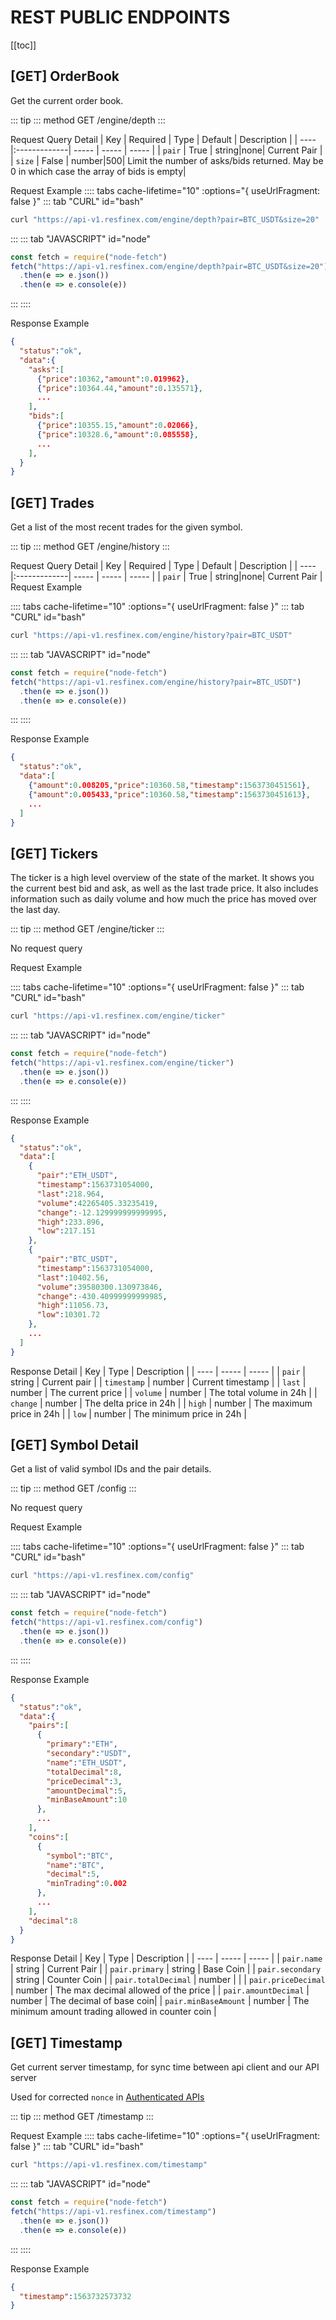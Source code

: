 # REST PUBLIC ENDPOINTS
[[toc]]

## [GET] OrderBook
Get the current order book.

::: tip
::: method GET
/engine/depth
:::

Request Query Detail
| Key | Required | Type  | Default | Description |
| ---- |:-------------| ----- | ----- | ----- |
| `pair` | True |  string|none| Current Pair |
| `size` | False |  number|500| Limit the number of asks/bids returned. May be 0 in which case the array of bids is empty|

Request Example
:::: tabs cache-lifetime="10" :options="{ useUrlFragment: false }"
::: tab "CURL" id="bash"
```bash
curl "https://api-v1.resfinex.com/engine/depth?pair=BTC_USDT&size=20"
```
:::
::: tab "JAVASCRIPT" id="node"
```javascript
const fetch = require("node-fetch")
fetch("https://api-v1.resfinex.com/engine/depth?pair=BTC_USDT&size=20")
  .then(e => e.json())  
  .then(e => e.console(e))  
```
:::
::::


Response Example

```json
{  
  "status":"ok",
  "data":{  
    "asks":[  
      {"price":10362,"amount":0.019962},
      {"price":10364.44,"amount":0.135571},
      ...
    ],
    "bids":[  
      {"price":10355.15,"amount":0.02066},
      {"price":10328.6,"amount":0.085558},
      ...
    ],
  }
}
```


## [GET] Trades

Get a list of the most recent trades for the given symbol.

::: tip
::: method GET
/engine/history
:::

Request Query Detail
| Key | Required | Type  | Default | Description |
| ---- |:-------------| ----- | ----- | ----- |
| `pair` | True |  string|none| Current Pair |
Request Example

:::: tabs cache-lifetime="10" :options="{ useUrlFragment: false }"
::: tab "CURL" id="bash"
```bash
curl "https://api-v1.resfinex.com/engine/history?pair=BTC_USDT"
```
:::
::: tab "JAVASCRIPT" id="node"
```javascript
const fetch = require("node-fetch")
fetch("https://api-v1.resfinex.com/engine/history?pair=BTC_USDT")
  .then(e => e.json())  
  .then(e => e.console(e))  
```
:::
::::

Response Example
```json
{  
  "status":"ok",
  "data":[  
    {"amount":0.008205,"price":10360.58,"timestamp":1563730451561},
    {"amount":0.005433,"price":10360.58,"timestamp":1563730451613},
    ...
  ]
}
```


## [GET] Tickers

The ticker is a high level overview of the state of the market. It shows you the current best bid and ask, as well as the last trade price. It also includes information such as daily volume and how much the price has moved over the last day.

::: tip
::: method GET
/engine/ticker
:::

No request query

Request Example

:::: tabs cache-lifetime="10" :options="{ useUrlFragment: false }"
::: tab "CURL" id="bash"
```bash
curl "https://api-v1.resfinex.com/engine/ticker"
```
:::
::: tab "JAVASCRIPT" id="node"
```javascript
const fetch = require("node-fetch")
fetch("https://api-v1.resfinex.com/engine/ticker")
  .then(e => e.json())  
  .then(e => e.console(e))  
```
:::
::::

Response Example
```json
{  
  "status":"ok",
  "data":[  
    {
      "pair":"ETH_USDT",
      "timestamp":1563731054000,
      "last":218.964,
      "volume":42265405.33235419,
      "change":-12.129999999999995,
      "high":233.896,
      "low":217.151
    },
    {
      "pair":"BTC_USDT",
      "timestamp":1563731054000,
      "last":10402.56,
      "volume":39580300.130973846,
      "change":-430.40999999999985,
      "high":11056.73,
      "low":10301.72
    },
    ...
  ]
}
```

Response Detail
| Key         | Type     | Description   |
| ----        | -----    | -----         |
| `pair`      |  string  | Current pair  |
| `timestamp` |  number  | Current timestamp  |
| `last`      |  number  | The current price |
| `volume`    |  number  | The total volume in 24h  |
| `change`    |  number  | The delta price in 24h |
| `high`      |  number  | The maximum price in 24h |
| `low`       |  number  | The minimum price in 24h |


## [GET] Symbol Detail

Get a list of valid symbol IDs and the pair details.

::: tip
::: method GET
/config
:::

No request query

Request Example

:::: tabs cache-lifetime="10" :options="{ useUrlFragment: false }"
::: tab "CURL" id="bash"
```bash
curl "https://api-v1.resfinex.com/config"
```
:::
::: tab "JAVASCRIPT" id="node"
```javascript
const fetch = require("node-fetch")
fetch("https://api-v1.resfinex.com/config")
  .then(e => e.json())  
  .then(e => e.console(e))  
```
:::
::::

Response Example
```json
{
  "status":"ok",
  "data":{
    "pairs":[
      {
        "primary":"ETH",
        "secondary":"USDT",
        "name":"ETH_USDT",
        "totalDecimal":8,
        "priceDecimal":3,
        "amountDecimal":5,
        "minBaseAmount":10
      },
      ...
    ],
    "coins":[
      {
        "symbol":"BTC",
        "name":"BTC",
        "decimal":5,
        "minTrading":0.002
      },
      ...  
    ],
    "decimal":8
  }
}
```

Response Detail
| Key         | Type     | Description   |
| ----        | -----    | -----         |
| `pair.name`             |  string  | Current Pair |
| `pair.primary`          |  string  | Base Coin  |
| `pair.secondary`        |  string  | Counter Coin  |
| `pair.totalDecimal`     |  number  |   |
| `pair.priceDecimal`     |  number  | The max decimal allowed of the price |
| `pair.amountDecimal`    |  number  | The decimal of base coin|
| `pair.minBaseAmount`    |  number  | The minimum amount trading allowed in counter coin |



## [GET] Timestamp

Get current server timestamp, for sync time between api client and our API server

Used for corrected `nonce` in [Authenticated APIs](/guide/rest-authen.html#authentication)

::: tip
::: method GET
/timestamp
:::



Request Example
:::: tabs cache-lifetime="10" :options="{ useUrlFragment: false }"
::: tab "CURL" id="bash"
```bash
curl "https://api-v1.resfinex.com/timestamp"
```
:::
::: tab "JAVASCRIPT" id="node"
```javascript
const fetch = require("node-fetch")
fetch("https://api-v1.resfinex.com/timestamp")
  .then(e => e.json())  
  .then(e => e.console(e))  
```
:::
::::

Response Example
```json
{
  "timestamp":1563732573732
}
```


